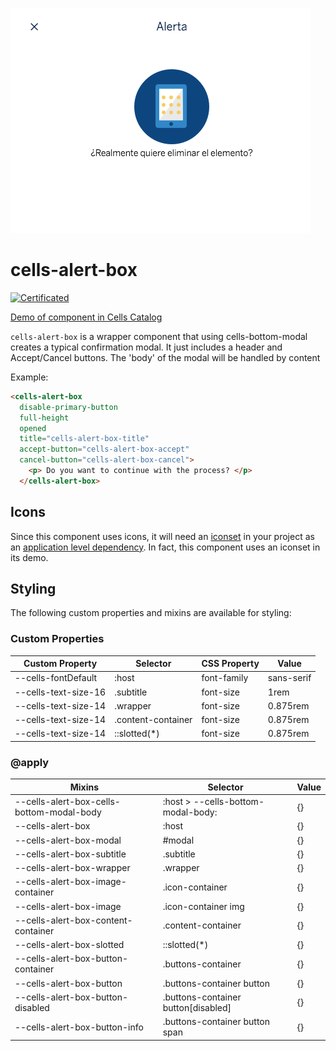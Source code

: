 ![cells-alert-box screenshot](cells-alert-box.png)

# cells-alert-box

[![Certificated](https://img.shields.io/badge/certificated-yes-brightgreen.svg)](http://bbva-files.s3.amazonaws.com/cells/bbva-catalog/index.html)

[Demo of component in Cells Catalog](http://bbva-files.s3.amazonaws.com/cells/bbva-catalog/index.html#/elements/cells-alert-box)

`cells-alert-box` is a wrapper component that using cells-bottom-modal creates a typical confirmation modal. It just includes a header and Accept/Cancel buttons. The 'body' of the modal will be handled by content

Example:
```html
<cells-alert-box
  disable-primary-button
  full-height
  opened
  title="cells-alert-box-title"
  accept-button="cells-alert-box-accept"
  cancel-button="cells-alert-box-cancel">
    <p> Do you want to continue with the process? </p>
  </cells-alert-box>
```

## Icons

Since this component uses icons, it will need an [iconset](https://bbva.cellsjs.com/guides/best-practices/cells-icons.html) in your project as an [application level dependency](https://bbva.cellsjs.com/guides/advanced-guides/application-level-dependencies.html).
In fact, this component uses an iconset in its demo.

## Styling

The following custom properties and mixins are available for styling:

### Custom Properties

| Custom Property      | Selector           | CSS Property | Value       |
| -------------------- | ------------------ | ------------ | ----------- |
| --cells-fontDefault  | :host              | font-family  |  sans-serif |
| --cells-text-size-16 | .subtitle          | font-size    |  1rem       |
| --cells-text-size-14 | .wrapper           | font-size    |  0.875rem   |
| --cells-text-size-14 | .content-container | font-size    |  0.875rem   |
| --cells-text-size-14 | ::slotted(*)       | font-size    |  0.875rem   |

### @apply

| Mixins                                    | Selector                            | Value |
| ----------------------------------------- | ----------------------------------- | ----- |
| --cells-alert-box-cells-bottom-modal-body | :host > --cells-bottom-modal-body:  | {}    |
| --cells-alert-box                         | :host                               | {}    |
| --cells-alert-box-modal                   | #modal                              | {}    |
| --cells-alert-box-subtitle                | .subtitle                           | {}    |
| --cells-alert-box-wrapper                 | .wrapper                            | {}    |
| --cells-alert-box-image-container         | .icon-container                     | {}    |
| --cells-alert-box-image                   | .icon-container img                 | {}    |
| --cells-alert-box-content-container       | .content-container                  | {}    |
| --cells-alert-box-slotted                 | ::slotted(*)                        | {}    |
| --cells-alert-box-button-container        | .buttons-container                  | {}    |
| --cells-alert-box-button                  | .buttons-container button           | {}    |
| --cells-alert-box-button-disabled         | .buttons-container button[disabled] | {}    |
| --cells-alert-box-button-info             | .buttons-container button span      | {}    |

